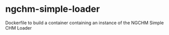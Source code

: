 # ngchm-simple-loader
Dockerfile to build a container containing an instance of the NGCHM Simple CHM Loader
